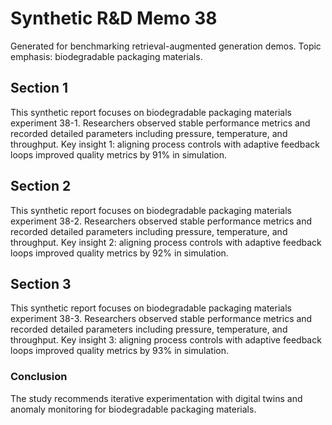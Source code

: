 # Synthetic R&D Memo 38
Generated for benchmarking retrieval-augmented generation demos. Topic emphasis: biodegradable packaging materials.

## Section 1
This synthetic report focuses on biodegradable packaging materials experiment 38-1. Researchers observed stable performance metrics and recorded detailed parameters including pressure, temperature, and throughput. Key insight 1: aligning process controls with adaptive feedback loops improved quality metrics by 91% in simulation.

## Section 2
This synthetic report focuses on biodegradable packaging materials experiment 38-2. Researchers observed stable performance metrics and recorded detailed parameters including pressure, temperature, and throughput. Key insight 2: aligning process controls with adaptive feedback loops improved quality metrics by 92% in simulation.

## Section 3
This synthetic report focuses on biodegradable packaging materials experiment 38-3. Researchers observed stable performance metrics and recorded detailed parameters including pressure, temperature, and throughput. Key insight 3: aligning process controls with adaptive feedback loops improved quality metrics by 93% in simulation.

### Conclusion
The study recommends iterative experimentation with digital twins and anomaly monitoring for biodegradable packaging materials.